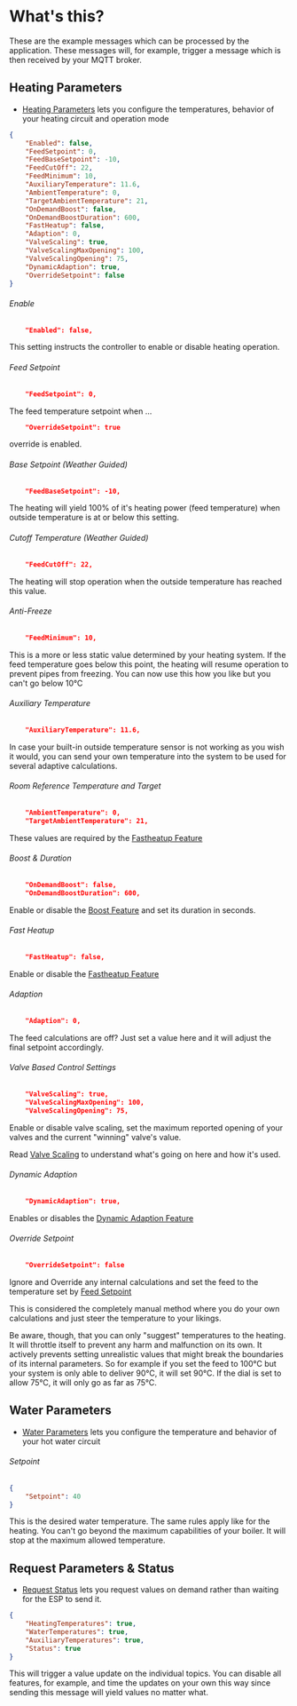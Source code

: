 # What's this?
These are the example messages which can be processed by the application. These messages will, for example, trigger a message which is then received by your MQTT broker.

## Heating Parameters

- [Heating Parameters](ExampleHeatingParameters.json) lets you configure the temperatures, behavior of your heating circuit and operation mode

```json
{
    "Enabled": false,
    "FeedSetpoint": 0,
    "FeedBaseSetpoint": -10,
    "FeedCutOff": 22,
    "FeedMinimum": 10,
    "AuxiliaryTemperature": 11.6,
    "AmbientTemperature": 0,
    "TargetAmbientTemperature": 21,
    "OnDemandBoost": false,
    "OnDemandBoostDuration": 600,
    "FastHeatup": false,
    "Adaption": 0,
    "ValveScaling": true,
    "ValveScalingMaxOpening": 100,
    "ValveScalingOpening": 75,
    "DynamicAdaption": true,
    "OverrideSetpoint": false
}
```

###### Enable
```json
    "Enabled": false,
```

This setting instructs the controller to enable or disable heating operation.

###### Feed Setpoint

```json
    "FeedSetpoint": 0,
```

The feed temperature setpoint when ...
```json
    "OverrideSetpoint": true
```

override is enabled.

###### Base Setpoint (Weather Guided)

```json
    "FeedBaseSetpoint": -10,
```

The heating will yield 100% of it's heating power (feed temperature) when outside temperature is at or below this setting.

###### Cutoff Temperature (Weather Guided)

```json
    "FeedCutOff": 22,
```

The heating will stop operation when the outside temperature has reached this value.

###### Anti-Freeze

```json
    "FeedMinimum": 10,
```

This is a more or less static value determined by your heating system. If the feed temperature goes below this point, the heating will resume operation to prevent pipes from freezing. You can now use this how you like but you can't go below 10°C


###### Auxiliary Temperature

```json
    "AuxiliaryTemperature": 11.6,
```

In case your built-in outside temperature sensor is not working as you wish it would, you can send your own temperature into the system to be used for several adaptive calculations.

###### Room Reference Temperature and Target

```json
    "AmbientTemperature": 0,
    "TargetAmbientTemperature": 21,
```

These values are required by the [Fastheatup Feature](../../../../README.md#fast-heatup) 

###### Boost & Duration

```json
    "OnDemandBoost": false,
    "OnDemandBoostDuration": 600,
```

Enable or disable the [Boost Feature](../../../../README.md#boost) and set its duration in seconds.

###### Fast Heatup
```json
    "FastHeatup": false,
```

Enable or disable the [Fastheatup Feature](../../../../README.md#fast-heatup) 

###### Adaption
```json
    "Adaption": 0,
```

The feed calculations are off? Just set a value here and it will adjust the final setpoint accordingly.

###### Valve Based Control Settings

```json
    "ValveScaling": true,
    "ValveScalingMaxOpening": 100,
    "ValveScalingOpening": 75,
```

Enable or disable valve scaling, set the maximum reported opening of your valves and the current "winning" valve's value. 

Read [Valve Scaling](../../../../README.md#valve-based-control) to understand what's going on here and how it's used.

###### Dynamic Adaption
```json
    "DynamicAdaption": true,
```

Enables or disables the [Dynamic Adaption Feature](../../../../README.md#dynamic-adaption)

###### Override Setpoint
```json
    "OverrideSetpoint": false
```

Ignore and Override any internal calculations and set the feed to the temperature set by [Feed Setpoint](#feed-setpoint)

This is considered the completely manual method where you do your own calculations and just steer the temperature to your likings.

Be aware, though, that you can only "suggest" temperatures to the heating. It will throttle itself to prevent any harm and malfunction on its own. It actively prevents setting unrealistic values that might break the boundaries of its internal parameters. So for example if you set the feed to 100°C but your system is only able to deliver 90°C, it will set 90°C. If the dial is set to allow 75°C, it will only go as far as 75°C.

## Water Parameters

- [Water Parameters](ExampleWaterParameters.json) lets you configure the temperature and behavior of your hot water circuit

###### Setpoint

```json
{
    "Setpoint": 40
}
```

This is the desired water temperature. The same rules apply like for the heating. You can't go beyond the maximum capabilities of your boiler. It will stop at the maximum allowed temperature.

## Request Parameters & Status

- [Request Status](ExampleRequestStatus.json) lets you request values on demand rather than waiting for the ESP to send it.

```json
{
    "HeatingTemperatures": true,
    "WaterTemperatures": true,
    "AuxiliaryTemperatures": true,
    "Status": true
}
```

This will trigger a value update on the individual topics. You can disable all features, for example, and time the updates on your own this way since sending this message will yield values no matter what.
